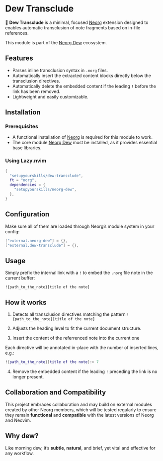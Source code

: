 # Dew Transclude

🌿 **Dew Transclude** is a minimal, focused [Neorg](https://github.com/nvim-neorg/neorg) extension designed to enables automatic transclusion of note fragments based on in-file references.

This module is part of the [Neorg Dew](https://github.com/setupyourskills/neorg-dew) ecosystem.

## Features

- Parses inline transclusion syntax in `.norg` files.
- Automatically insert the extracted content blocks directly below the transclusion directives.
- Automatically delete the embedded content if the leading `!` before the link has been removed.
- Lightweight and easily customizable.

## Installation

### Prerequisites

- A functional installation of [Neorg](https://github.com/nvim-neorg/neorg) is required for this module to work.
- The core module [Neorg Dew](https://github.com/setupyourskills/neorg-dew) must be installed, as it provides essential base libraries.

### Using Lazy.nvim

```lua
{
  "setupyourskills/dew-transclude",
  ft = "norg",
  dependencies = {
    "setupyourskills/neorg-dew",
  },
}
```

## Configuration

Make sure all of them are loaded through Neorg’s module system in your config:

```lua
["external.neorg-dew"] = {},
["external.dew-transclude"] = {},
```

## Usage

Simply prefix the internal link with a `!` to embed the `.norg` file note in the current buffer:

```
!{path_to_the_note}[title of the note]
```

## How it works

1. Detects all transclusion directives matching the pattern `!{path_to_the_note}[title of the note]`

2. Adjusts the heading level to fit the current document structure.

3. Insert the content of the referrenced note into the current one

Each directive will be annotated in-place with the number of inserted lines, e.g.:

```lua
!{path_to_the_note}[title of the note]:> 7
```

4. Remove the embedded content if the leading `!` preceding the link is no longer present.

## Collaboration and Compatibility

This project embraces collaboration and may build on external modules created by other Neorg members, which will be tested regularly to ensure they remain **functional** and **compatible** with the latest versions of Neorg and Neovim.  

## Why **dew**?

Like morning dew, it’s **subtle**, **natural**, and brief, yet vital and effective for any workflow.
